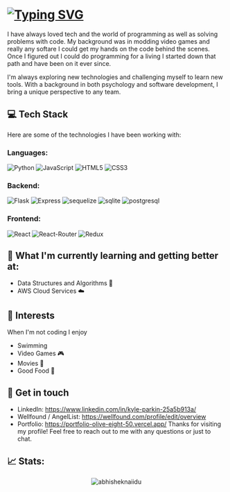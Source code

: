 # [![Typing SVG](https://readme-typing-svg.herokuapp.com?font=Fira+Code&pause=1000&color=221DF7&width=550&lines=Hey+I+am+Kyle%2C+A+Full+Stack+Software+Engineer)](https://git.io/typing-svg)

I have always loved tech and the world of programming as well as solving problems with code. My background was in modding video games and really any softare I could get my hands on the code behind the scenes. Once I figured out I could do programming for a living I started down that path and have been on it ever since. 

I'm always exploring new technologies and challenging myself to learn new tools. With a background in both psychology and software development, I bring a unique perspective to any team.

## 💻 Tech Stack
Here are some of the technologies I have been working with:
### Languages:
![Python](https://img.shields.io/badge/Python-3776AB?style=for-the-badge&logo=python&logoColor=white)
![JavaScript](https://img.shields.io/badge/JavaScript-F7DF1E?style=for-the-badge&logo=javascript&logoColor=black)
![HTML5](https://img.shields.io/badge/HTML5-E34F26?style=for-the-badge&logo=html5&logoColor=white)
![CSS3](https://img.shields.io/badge/CSS3-1572B6?style=for-the-badge&logo=css3&logoColor=white)
### Backend:
![Flask](https://img.shields.io/badge/Flask-000000?style=for-the-badge&logo=flask&logoColor=white)
![Express](https://img.shields.io/badge/Express.js-404D59?style=for-the-badge)
![sequelize](https://img.shields.io/badge/sequelize-323330?style=for-the-badge&logo=sequelize&logoColor=blue)
![sqlite](https://img.shields.io/badge/SQLite-07405E?style=for-the-badge&logo=sqlite&logoColor=white)
![postgresql](https://img.shields.io/badge/PostgreSQL-316192?style=for-the-badge&logo=postgresql&logoColor=white)
### Frontend:
![React](https://img.shields.io/badge/React-20232A?style=for-the-badge&logo=react&logoColor=61DAFB)
![React-Router](https://img.shields.io/badge/React_Router-CA4245?style=for-the-badge&logo=react-router&logoColor=white)
![Redux](https://img.shields.io/badge/Redux-593D88?style=for-the-badge&logo=redux&logoColor=white)
## 🌱 What I'm currently learning and getting better at:
- Data Structures and Algorithms 🤖
- AWS Cloud Services ☁️
## 🎉 Interests
When I'm not coding I enjoy
- Swimming 
- Video Games 🎮
- Movies 🎥
- Good Food 🍛
## 💬 Get in touch
- LinkedIn: https://www.linkedin.com/in/kyle-parkin-25a5b913a/
- Wellfound / AngelList: https://wellfound.com/profile/edit/overview
- Portfolio: https://portfolio-olive-eight-50.vercel.app/
Thanks for visiting my profile! Feel free to reach out to me with any questions or just to chat.
## 📈 Stats:
<p align="center"> <img src="https://github-readme-stats.vercel.app/api?username=13kparkin&show_icons=true&theme=gotham" alt="abhisheknaiidu" />
